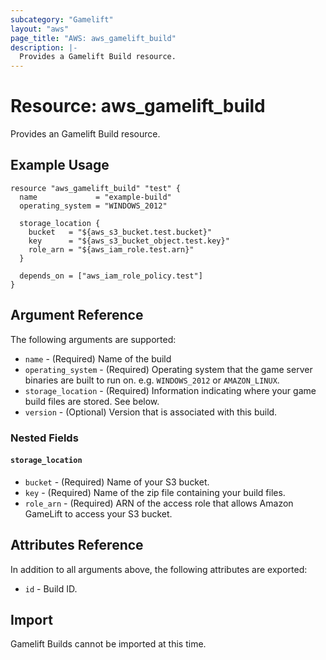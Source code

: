 ```yaml
---
subcategory: "Gamelift"
layout: "aws"
page_title: "AWS: aws_gamelift_build"
description: |-
  Provides a Gamelift Build resource.
---
```


# Resource: aws_gamelift_build

Provides an Gamelift Build resource.

## Example Usage

```hcl
resource "aws_gamelift_build" "test" {
  name             = "example-build"
  operating_system = "WINDOWS_2012"

  storage_location {
    bucket   = "${aws_s3_bucket.test.bucket}"
    key      = "${aws_s3_bucket_object.test.key}"
    role_arn = "${aws_iam_role.test.arn}"
  }

  depends_on = ["aws_iam_role_policy.test"]
}
```

## Argument Reference

The following arguments are supported:

* `name` - (Required) Name of the build
* `operating_system` - (Required) Operating system that the game server binaries are built to run on. e.g. `WINDOWS_2012` or `AMAZON_LINUX`.
* `storage_location` - (Required) Information indicating where your game build files are stored. See below.
* `version` - (Optional) Version that is associated with this build.

### Nested Fields

#### `storage_location`

* `bucket` - (Required) Name of your S3 bucket.
* `key` - (Required) Name of the zip file containing your build files.
* `role_arn` - (Required) ARN of the access role that allows Amazon GameLift to access your S3 bucket.

## Attributes Reference

In addition to all arguments above, the following attributes are exported:

* `id` - Build ID.

## Import

Gamelift Builds cannot be imported at this time.
